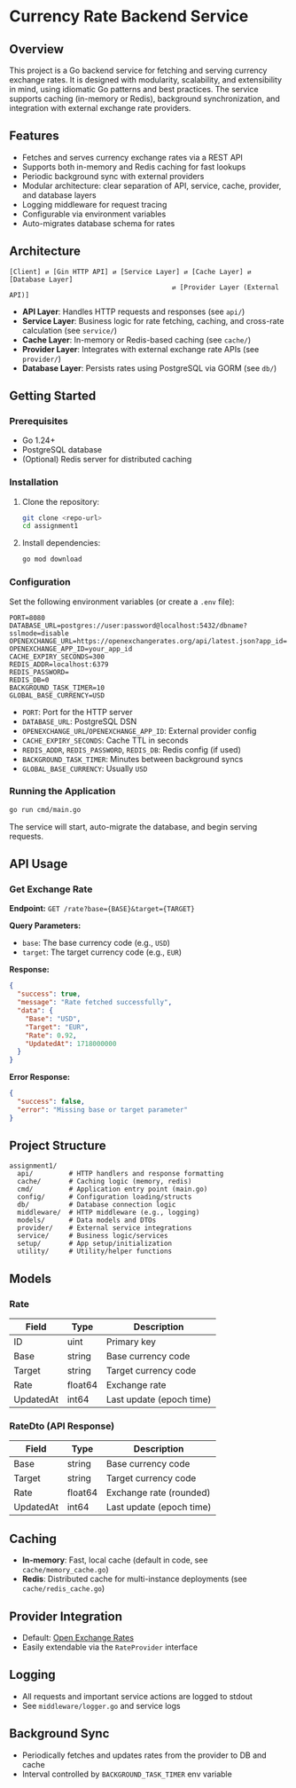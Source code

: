 # Currency Rate Backend Service

## Overview

This project is a Go backend service for fetching and serving currency exchange rates. It is designed with modularity, scalability, and extensibility in mind, using idiomatic Go patterns and best practices. The service supports caching (in-memory or Redis), background synchronization, and integration with external exchange rate providers.

## Features

- Fetches and serves currency exchange rates via a REST API
- Supports both in-memory and Redis caching for fast lookups
- Periodic background sync with external providers
- Modular architecture: clear separation of API, service, cache, provider, and database layers
- Logging middleware for request tracing
- Configurable via environment variables
- Auto-migrates database schema for rates

## Architecture

```
[Client] ⇄ [Gin HTTP API] ⇄ [Service Layer] ⇄ [Cache Layer] ⇄ [Database Layer]
                                         ⇄ [Provider Layer (External API)]
```

- **API Layer**: Handles HTTP requests and responses (see `api/`)
- **Service Layer**: Business logic for rate fetching, caching, and cross-rate calculation (see `service/`)
- **Cache Layer**: In-memory or Redis-based caching (see `cache/`)
- **Provider Layer**: Integrates with external exchange rate APIs (see `provider/`)
- **Database Layer**: Persists rates using PostgreSQL via GORM (see `db/`)

## Getting Started

### Prerequisites
- Go 1.24+
- PostgreSQL database
- (Optional) Redis server for distributed caching

### Installation
1. Clone the repository:
   ```sh
   git clone <repo-url>
   cd assignment1
   ```
2. Install dependencies:
   ```sh
   go mod download
   ```

### Configuration

Set the following environment variables (or create a `.env` file):

```
PORT=8080
DATABASE_URL=postgres://user:password@localhost:5432/dbname?sslmode=disable
OPENEXCHANGE_URL=https://openexchangerates.org/api/latest.json?app_id=
OPENEXCHANGE_APP_ID=your_app_id
CACHE_EXPIRY_SECONDS=300
REDIS_ADDR=localhost:6379
REDIS_PASSWORD=
REDIS_DB=0
BACKGROUND_TASK_TIMER=10
GLOBAL_BASE_CURRENCY=USD
```

- `PORT`: Port for the HTTP server
- `DATABASE_URL`: PostgreSQL DSN
- `OPENEXCHANGE_URL`/`OPENEXCHANGE_APP_ID`: External provider config
- `CACHE_EXPIRY_SECONDS`: Cache TTL in seconds
- `REDIS_ADDR`, `REDIS_PASSWORD`, `REDIS_DB`: Redis config (if used)
- `BACKGROUND_TASK_TIMER`: Minutes between background syncs
- `GLOBAL_BASE_CURRENCY`: Usually `USD`

### Running the Application

```sh
go run cmd/main.go
```

The service will start, auto-migrate the database, and begin serving requests.

## API Usage

### Get Exchange Rate

**Endpoint:** `GET /rate?base={BASE}&target={TARGET}`

**Query Parameters:**
- `base`: The base currency code (e.g., `USD`)
- `target`: The target currency code (e.g., `EUR`)

**Response:**
```json
{
  "success": true,
  "message": "Rate fetched successfully",
  "data": {
    "Base": "USD",
    "Target": "EUR",
    "Rate": 0.92,
    "UpdatedAt": 1718000000
  }
}
```

**Error Response:**
```json
{
  "success": false,
  "error": "Missing base or target parameter"
}
```

## Project Structure

```
assignment1/
  api/         # HTTP handlers and response formatting
  cache/       # Caching logic (memory, redis)
  cmd/         # Application entry point (main.go)
  config/      # Configuration loading/structs
  db/          # Database connection logic
  middleware/  # HTTP middleware (e.g., logging)
  models/      # Data models and DTOs
  provider/    # External service integrations
  service/     # Business logic/services
  setup/       # App setup/initialization
  utility/     # Utility/helper functions
```

## Models

### Rate
| Field     | Type    | Description                |
|-----------|---------|----------------------------|
| ID        | uint    | Primary key                |
| Base      | string  | Base currency code         |
| Target    | string  | Target currency code       |
| Rate      | float64 | Exchange rate              |
| UpdatedAt | int64   | Last update (epoch time)   |

### RateDto (API Response)
| Field     | Type    | Description                |
|-----------|---------|----------------------------|
| Base      | string  | Base currency code         |
| Target    | string  | Target currency code       |
| Rate      | float64 | Exchange rate (rounded)    |
| UpdatedAt | int64   | Last update (epoch time)   |

## Caching
- **In-memory**: Fast, local cache (default in code, see `cache/memory_cache.go`)
- **Redis**: Distributed cache for multi-instance deployments (see `cache/redis_cache.go`)

## Provider Integration
- Default: [Open Exchange Rates](https://openexchangerates.org/)
- Easily extendable via the `RateProvider` interface

## Logging
- All requests and important service actions are logged to stdout
- See `middleware/logger.go` and service logs

## Background Sync
- Periodically fetches and updates rates from the provider to DB and cache
- Interval controlled by `BACKGROUND_TASK_TIMER` env variable